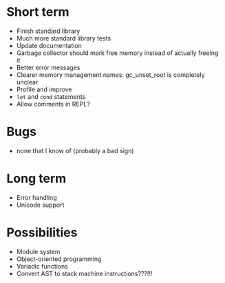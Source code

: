 # Short term
- Finish standard library
- Much more standard library tests
- Update documentation
- Garbage collector should mark free memory instead of actually freeing it
- Better error messages
- Clearer memory management names: gc_unset_root is completely unclear
- Profile and improve
- `let` and `cond` statements
- Allow comments in REPL?

# Bugs
- none that I know of (probably a bad sign)

# Long term
- Error handling
- Unicode support

# Possibilities
- Module system
- Object-oriented programming
- Variadic functions
- Convert AST to stack machine instructions???!!!
